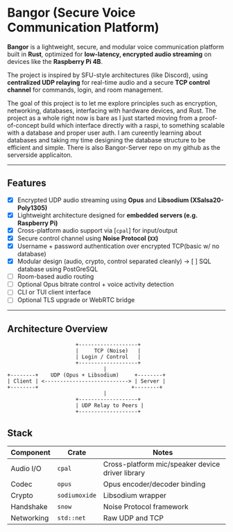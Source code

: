 # Bangor (Secure Voice Communication Platform)

**Bangor** is a lightweight, secure, and modular voice communication platform built in **Rust**, optimized for **low-latency, encrypted audio streaming** on devices like the **Raspberry Pi 4B**.

The project is inspired by SFU-style architectures (like Discord), using **centralized UDP relaying** for real-time audio and a secure **TCP control channel** for commands, login, and room management.

The goal of this project is to let me explore principles such as encryption, networking, databases, interfacing with hardware devices, and Rust. The project as a whole right now is bare as I just started moving from a proof-of-concept build which interface directly with a raspi, to something scalable with a database and proper user auth. I am cureently learning about databases and taking my time designing the database structure to be efficient and simple. There is also Bangor-Server repo on my github as the serverside applicaiton. 

---

## Features

- [x] Encrypted UDP audio streaming using **Opus** and **Libsodium (XSalsa20-Poly1305)**
- [x] Lightweight architecture designed for **embedded servers (e.g. Raspberry Pi)**
- [x] Cross-platform audio support via [`cpal`] for input/output
- [x] Secure control channel using **Noise Protocol (`XX`)**
- [x] Username + password authentication over encrypted TCP(basic w/ no database)
- [x] Modular design (audio, crypto, control separated cleanly)
-> [ ] SQL database using PostGreSQL
- [ ] Room-based audio routing
- [ ] Optional Opus bitrate control + voice activity detection
- [ ] CLI or TUI client interface
- [ ] Optional TLS upgrade or WebRTC bridge

---

## Architecture Overview

```plaintext
                      +-------------------+
                      |     TCP (Noise)   |
                      | Login / Control   |
                      +-------------------+
                               |
+--------+    UDP (Opus + Libsodium)     +--------+
| Client | <---------------------------> | Server |
+--------+                              +--------+
                               |
                      +-------------------+
                      | UDP Relay to Peers |
                      +-------------------+

```
## Stack

| Component  | Crate         | Notes                                              |
| ---------- | ------------- | ----------------------------                       |
| Audio I/O  | `cpal`        | Cross-platform mic/speaker device driver library   |
| Codec      | `opus`        | Opus encoder/decoder binding                       |
| Crypto     | `sodiumoxide` | Libsodium wrapper                                  |
| Handshake  | `snow`        | Noise Protocol framework                           |
| Networking | `std::net`    | Raw UDP and TCP                                    |
